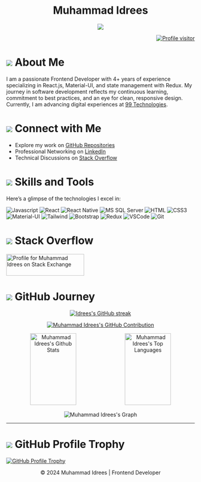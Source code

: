 <!-- Header Section -->
<h1 align="center">Muhammad Idrees</h1>
<p align="center">
  <img src="https://readme-typing-svg.herokuapp.com/?lines=Passionate+Frontend+Developer;React+Expert+with+4%2B+Years+Experience;Always+Evolving+and+Learning&center=true&width=450&height=45">
</p>
<!-- GitHub Profile Visitors Badge -->
<p align="right">
  <a href="https://komarev.com/ghpvc/?username=idrees04">
    <img src="https://komarev.com/ghpvc/?username=idrees04&label=Visitors&color=0e75b6&style=flat" alt="Profile visitor" />
  </a>
</p>
<!-- About Me Section -->
<h1><img src="https://img.icons8.com/bubbles/36/000000/about-me-male.png"/> About Me</h1>
<p>I am a passionate Frontend Developer with 4+ years of experience specializing in React.js, Material-UI, and state management with Redux. My journey in software development reflects my continuous learning, commitment to best practices, and an eye for clean, responsive design. Currently, I am advancing digital experiences at <a href="https://www.linkedin.com/company/99technologies/" target="_blank">99 Technologies</a>.</p>
<!-- Connect with Me Section -->
<h1><img src="https://img.icons8.com/bubbles/36/000000/linkedin.png"/> Connect with Me</h1>
<ul>
  <li>Explore my work on <a href="https://github.com/idrees04?tab=repositories" target="_blank">GitHub Repositories</a></li>
  <li>Professional Networking on <a href="https://linkedin.com/in/muhammad-idrees-240784115/" target="_blank">LinkedIn</a></li>
  <li>Technical Discussions on <a href="https://stackoverflow.com/users/8013797/muhammad-idrees" target="_blank">Stack Overflow</a></li>
</ul>
<!-- Skills and Tools Section -->
<h1><img src="https://img.icons8.com/color/36/000000/code.png"/> Skills and Tools</h1>
<p>Here’s a glimpse of the technologies I excel in:</p>

![Javascript](https://img.shields.io/badge/Javascript-F0DB4F?style=for-the-badge&labelColor=black&logo=javascript&logoColor=F0DB4F)
![React](https://img.shields.io/badge/-React-61DBFB?style=for-the-badge&labelColor=black&logo=react&logoColor=61DBFB)
![React Native](https://img.shields.io/badge/React_Native-20232A?style=for-the-badge&logo=react&logoColor=61DAFB)
![MS SQL Server](https://img.shields.io/badge/MS_SQL_Server-CC2927?style=for-the-badge&logo=microsoft-sql-server&logoColor=white)
![HTML](https://img.shields.io/badge/HTML5-E34F26?style=for-the-badge&logo=html5&logoColor=white)
![CSS3](https://img.shields.io/badge/CSS3-1572B6?style=for-the-badge&logo=css3&logoColor=white)
![Material-UI](https://img.shields.io/badge/MUI-007FFF?style=for-the-badge&logo=mui&logoColor=white)
![Tailwind](https://img.shields.io/badge/Tailwind_CSS-092749?style=for-the-badge&logo=tailwindcss&logoColor=06B6D4&labelColor=000000)
![Bootstrap](https://img.shields.io/badge/Bootstrap-563D7C?style=for-the-badge&logo=bootstrap&logoColor=white)
![Redux](https://img.shields.io/badge/Redux-593D88?style=for-the-badge&logo=redux&logoColor=white)
![VSCode](https://img.shields.io/badge/Visual_Studio-0078d7?style=for-the-badge&logo=visual%20studio&logoColor=white)
![Git](https://img.shields.io/badge/Git-F02532?style=for-the-badge&logo=git&logoColor=white)

<!-- Stack Overflow Section -->
<h1><img src="https://img.icons8.com/color/36/000000/stackoverflow.png"/> Stack Overflow</h1>
<p><a href="https://stackexchange.com/users/10901716"><img src="https://stackexchange.com/users/flair/10901716.png" width="208" height="58" alt="Profile for Muhammad Idrees on Stack Exchange" title="Profile for Muhammad Idrees on Stack Exchange"></a></p>
<!-- GitHub Journey Section -->
<h1><img src="https://img.icons8.com/dusk/36/000000/github.png"/> GitHub Journey</h1>
<p align="center">
  <a href="https://github.com/idrees04">
    <img src="https://github-readme-streak-stats.herokuapp.com/?user=idrees04&theme=radical&border=7F3FBF&background=0D1117" alt="Idrees's GitHub streak"/>
  </a>
</p>
<!-- GitHub Contribution Section -->
<p align="center">
  <a href="https://github.com/idrees04">
    <img src="https://github-profile-summary-cards.vercel.app/api/cards/profile-details?username=idrees04&theme=radical" alt="Muhammad Idrees's GitHub Contribution"/>
  </a>
</p>
<!-- GitHub Stats Section -->
<p align="center">
  <a href="https://github.com/idrees04"><img alt="Muhammad Idrees's Github Stats" src="https://denvercoder1-github-readme-stats.vercel.app/api?username=idrees04&show_icons=true&count_private=true&theme=react&border_color=7F3FBF&bg_color=0D1117&title_color=F85D7F&icon_color=F8D866" height="192px" width="49.5%"/></a>
  <a href="https://github.com/idrees04"><img alt="Muhammad Idrees's Top Languages" src="https://denvercoder1-github-readme-stats.vercel.app/api/top-langs/?username=idrees04&langs_count=8&layout=compact&theme=react&border_color=7F3FBF&bg_color=0D1117&title_color=F85D7F&icon_color=F8D866" height="192px" width="49.5%"/></a>
</p>
<!-- GitHub Activity Graph -->
<p align="center">
  <img src="https://github-readme-activity-graph.vercel.app/graph?username=idrees04&custom_title=Muhammad%20Idrees's%20GitHub%20Activity%20Graph&bg_color=0D1117&color=7F3FBF&line=7F3FBF&point=7F3FBF&area_color=FFFFFF&title_color=FFFFFF&area=true" alt="Muhammad Idrees's Graph">
</p>
<hr>
<!-- GitHub Profile Trophy -->
<h1><img src="https://img.icons8.com/dusk/36/000000/trophy.png"/> GitHub Profile Trophy</h1>
<p><a href="https://github.com/idrees04"><img alt="GitHub Profile Trophy" src="https://github-profile-trophy.vercel.app/?username=idrees04"></a></p>
<!-- Footer Section -->
<p align="center">
  &copy; 2024 Muhammad Idrees | Frontend Developer
</p>

